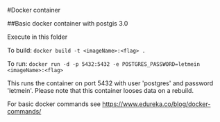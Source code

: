 #Docker container

##Basic docker container with postgis 3.0

Execute in this folder

To build:
`
docker build -t <imageName>:<flag> .
`

To run:
`
docker run -d -p 5432:5432 -e POSTGRES_PASSWORD=letmein  <imageName>:<flag> 
`

This runs the container on port 5432 with user 'postgres' and password 'letmein'.
Please note that this container looses data on a rebuild.

For basic docker commands see https://www.edureka.co/blog/docker-commands/